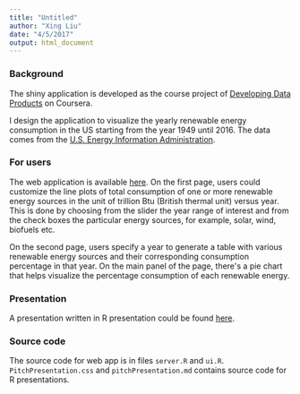 ```yaml
---
title: "Untitled"
author: "Xing Liu"
date: "4/5/2017"
output: html_document
---
```


### Background
The shiny application is developed as the course project of [Developing Data Products](https://www.coursera.org/learn/data-products/) on Coursera.

I design the application to visualize the yearly renewable energy consumption in the US starting from the year 1949 until 2016. The data comes from the [U.S. Energy Information Administration](https://www.eia.gov/totalenergy/data/monthly/#renewable).

### For users
The web application is available [here](https://xingliuut.shinyapps.io/shinyapp/).
On the first page, users could customize the line plots of total consumption of one or more renewable energy sources in the unit of trillion Btu (British thermal unit) versus year. This is done by choosing from the slider the year range of interest and from the check boxes the particular energy sources, for example, solar, wind, biofuels etc.

On the second page, users specify a year to generate a table with various renewable energy sources and their corresponding consumption percentage in that year. On the main panel of the page, there's a pie chart that helps visualize the percentage consumption of each renewable energy.

### Presentation
A presentation written in R presentation could be found [here](http://rpubs.com/xl3676/DevelopingDataProducts).

### Source code
The source code for web app is in files `server.R` and `ui.R`. 
`PitchPresentation.css` and `pitchPresentation.md` contains source code for R presentations.


